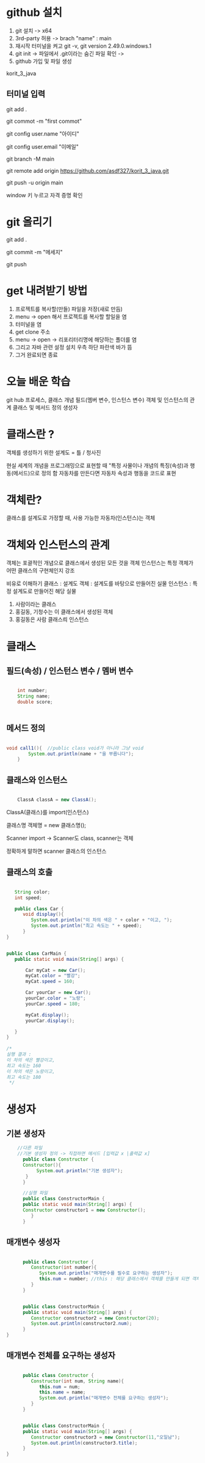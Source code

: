 # github 설치

1. git 설치 -> x64
2. 3rd-party 허용 -> brach "name" : main
3. 재시작 터미널을 켜고 git -v,
   git version 2.49.0.windows.1
3. git init -> 파일에서 .git이라는 숨긴 파일 확인 -> 
4. github 가입 및 파일 생성

korit_3_java

## 터미널 입력

git add .

git commot -m "first commot"

git config user.name "아이디"

git config user.email "이메일"

git branch -M main

git remote add origin https://github.com/asdf327/korit_3_java.git

git push -u origin main

window 키 누르고 자격 증명 확인

# git 올리기
git add .

git commit -m "메세지"

git push

# get 내려받기 방법

1. 프로젝트를 복사할(만들) 파일을 저장(새로 만듬)
2. menu -> open 해서 프로젝트를 복사할 할일을 염
3. 터미널을 염
4. get clone 주소
4. menu -> open -> 리포리터리명에 해당하는 폴더를 염
5. 그리고 자바 관련 설정 설치 우측 하단 파란색 바가 뜸
6. 그거 완료되면 종료

# 오늘 배운 학습
git hub 프로세스,
클래스 개념
필드(멤버 변수, 인스턴스 변수)
객체 및 인스턴스의 관계
클래스 및 메서드 정의
생성자

# 클래스란 ?

   객체를 생성하기 위한 설계도 = 틀 / 청사진

   현실 세계의 개념을 프로그래밍으로 표현할 때
   "특정 사물이나 개념의 특징(속성)과 행동(메서드)으로 정의 함
   자동차를 만든다면 자동차 속성과 행동을 코드로 표현

# 객체란?
   
   클래스를 설계도로 가정할 때, 사용 가능한 자동차(인스턴스)는 객체

# 객체와 인스턴스의 관계

   객체는 포괄적인 개념으로 클래스에서 생성된 모든 것을 객체
   인스턴스는 특정 객체가 어떤 클래스의 구현체인지 강조

   비유로 이해하기
   클래스 : 설계도
   객체 : 설계도를 바탕으로 만들어진 실물
   인스턴스 : 특정 설계도로 만들어진 해당 실물

   1. 사람이라는 클래스
   2. 홍길동, 기청수는 이 클래스에서 생성된 객체
   3. 홍길동은 사람 클래스릐 인스턴스

# 클래스

## 필드(속성) / 인스턴스 변수 / 멤버 변수

```java

    int number;
    String name;
    double score;
    
```

## 메서드 정의

```java

void call1(){  //public class void가 아니라 그냥 void
        System.out.println(name + "을 부릅니다");
    }

```

## 클래스와 인스턴스

```java

    ClassA classA = new ClassA();

```

   ClassA(클래스)를 import(인스턴스)

   클래스명 객체명 = new 클래스명();

   Scanner import -> Scanner도 class, scanner는 객체

   정확하게 말하면 scanner 클래스의 인스턴스

## 클래스의 호출

```java

   String color;
   int speed;

   public class Car {
      void display(){
         System.out.println("이 차의 색은 " + color + "이고, ");
         System.out.println("최고 속도는 " + speed);
      }
}

```

```java

public class CarMain {
   public static void main(String[] args) {

       Car myCat = new Car();
       myCat.color = "빨강";
       myCat.speed = 160;

       Car yourCar = new Car();
       yourCar.color = "노랑";
       yourCar.speed = 180;

       myCat.display();
       yourCar.display();

   }
}
        
/*
실행 결과 : 
이 차의 색은 빨강이고, 
최고 속도는 160
이 차의 색은 노랑이고, 
최고 속도는 180
 */

```


# 생성자

## 기본 생성자 

```java
    //다른 파일
    //기본 생성자 정의 -> 직접하면 메서드 [입력값 x |출력값 x]
      public class Constructor { 
      Constructor(){
           System.out.println("기본 생성자");
       }
      }
```

```java
      //실행 파일
      public class ConstructorMain {
      public static void main(String[] args) {
      Constructor constructor1 = new Constructor();
         }
      }
```


## 매개변수 생성자

```java

      public class Constructor {
         Constructor(int number){
            System.out.println("매개변수를 필수로 요구하는 생성자");
            this.num = number; //this : 해당 클래스에서 객체를 만들게 되면 객체 이름으로 대체
         }
      }

```

```java

      public class ConstructorMain {
      public static void main(String[] args) {
         Constructor constructor2 = new Constructor(20);
         System.out.println(constructor2.num);
      }
}

```

## 매개변수 전체를 요구하는 생성자

```java

      public class Constructor {
         Constructor(int num, String name){
            this.num = num;
            this.name = name;
            System.out.println("매개변수 전체를 요구하는 생성자");
         }
      }

```

```java

      public class ConstructorMain {
      public static void main(String[] args) {
         Constructor constructor3 = new Constructor(11,"오일남");
         System.out.println(constructor3.title);
      }
}

```